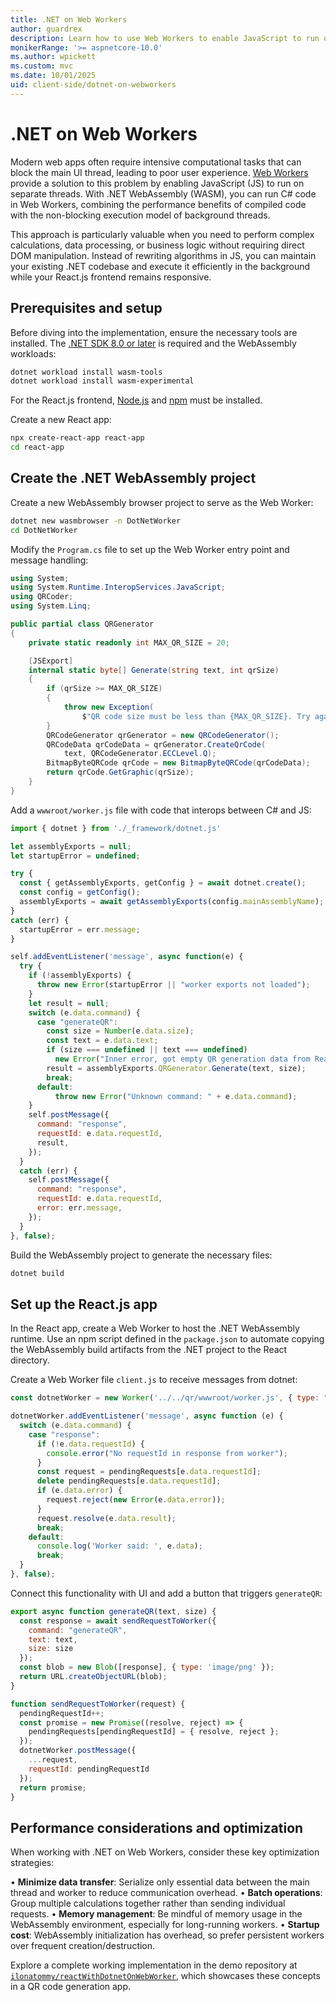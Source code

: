 ```yaml
---
title: .NET on Web Workers
author: guardrex
description: Learn how to use Web Workers to enable JavaScript to run on separate threads that don't block the main UI thread for improved app performance.
monikerRange: '>= aspnetcore-10.0'
ms.author: wpickett
ms.custom: mvc
ms.date: 10/01/2025
uid: client-side/dotnet-on-webworkers
---
```

# .NET on Web Workers

<!-- UPDATE 11.0 - Surface the INCLUDES file

[!INCLUDE[](~/includes/not-latest-version.md)]

-->

Modern web apps often require intensive computational tasks that can block the main UI thread, leading to poor user experience. [Web Workers](https://developer.mozilla.org/docs/Web/API/Web_Workers_API) provide a solution to this problem by enabling JavaScript (JS) to run on separate threads. With .NET WebAssembly (WASM), you can run C# code in Web Workers, combining the performance benefits of compiled code with the non-blocking execution model of background threads.

This approach is particularly valuable when you need to perform complex calculations, data processing, or business logic without requiring direct DOM manipulation. Instead of rewriting algorithms in JS, you can maintain your existing .NET codebase and execute it efficiently in the background while your React.js frontend remains responsive.

## Prerequisites and setup

Before diving into the implementation, ensure the necessary tools are installed. The [.NET SDK 8.0 or later](https://dotnet.microsoft.com/download) is required and the WebAssembly workloads:

```bash
dotnet workload install wasm-tools
dotnet workload install wasm-experimental
```

For the React.js frontend, [Node.js](https://nodejs.org/) and [npm](https://www.npmjs.com) must be installed.

Create a new React app:

```bash
npx create-react-app react-app
cd react-app
```

## Create the .NET WebAssembly project

Create a new WebAssembly browser project to serve as the Web Worker:

```bash
dotnet new wasmbrowser -n DotNetWorker
cd DotNetWorker
```

Modify the `Program.cs` file to set up the Web Worker entry point and message handling:

```csharp
using System;
using System.Runtime.InteropServices.JavaScript;
using QRCoder;
using System.Linq;

public partial class QRGenerator
{
    private static readonly int MAX_QR_SIZE = 20;

    [JSExport]
    internal static byte[] Generate(string text, int qrSize)
    {
        if (qrSize >= MAX_QR_SIZE)
        {
            throw new Exception(
                $"QR code size must be less than {MAX_QR_SIZE}. Try again.");
        }
        QRCodeGenerator qrGenerator = new QRCodeGenerator();
        QRCodeData qrCodeData = qrGenerator.CreateQrCode(
            text, QRCodeGenerator.ECCLevel.Q);
        BitmapByteQRCode qrCode = new BitmapByteQRCode(qrCodeData);
        return qrCode.GetGraphic(qrSize);
    }
}
```

Add a `wwwroot/worker.js` file with code that interops between C# and JS:

```javascript
import { dotnet } from './_framework/dotnet.js'

let assemblyExports = null;
let startupError = undefined;

try {
  const { getAssemblyExports, getConfig } = await dotnet.create();
  const config = getConfig();
  assemblyExports = await getAssemblyExports(config.mainAssemblyName);
}
catch (err) {
  startupError = err.message;
}

self.addEventListener('message', async function(e) {
  try {
    if (!assemblyExports) {
      throw new Error(startupError || "worker exports not loaded");
    }
    let result = null;
    switch (e.data.command) {
      case "generateQR":
        const size = Number(e.data.size);
        const text = e.data.text;
        if (size === undefined || text === undefined)
          new Error("Inner error, got empty QR generation data from React");
        result = assemblyExports.QRGenerator.Generate(text, size);
        break;
      default:
          throw new Error("Unknown command: " + e.data.command);
    }
    self.postMessage({
      command: "response",
      requestId: e.data.requestId,
      result,
    });
  }
  catch (err) {
    self.postMessage({
      command: "response",
      requestId: e.data.requestId,
      error: err.message,
    });
  }
}, false);
```

Build the WebAssembly project to generate the necessary files:

```bash
dotnet build
```

## Set up the React.js app

In the React app, create a Web Worker to host the .NET WebAssembly runtime. Use an npm script defined in the `package.json` to automate copying the WebAssembly build artifacts from the .NET project to the React directory.

Create a Web Worker file `client.js` to receive messages from dotnet:

```javascript
const dotnetWorker = new Worker('../../qr/wwwroot/worker.js', { type: "module" } );

dotnetWorker.addEventListener('message', async function (e) {
  switch (e.data.command) {
    case "response":
      if (!e.data.requestId) {
        console.error("No requestId in response from worker");
      }
      const request = pendingRequests[e.data.requestId];
      delete pendingRequests[e.data.requestId];
      if (e.data.error) {
        request.reject(new Error(e.data.error));
      }
      request.resolve(e.data.result);
      break;
    default:
      console.log('Worker said: ', e.data);
      break;
  }
}, false);
```

Connect this functionality with UI and add a button that triggers `generateQR`:

```javascript
export async function generateQR(text, size) {
  const response = await sendRequestToWorker({
    command: "generateQR",
    text: text,
    size: size
  });
  const blob = new Blob([response], { type: 'image/png' });
  return URL.createObjectURL(blob);
}

function sendRequestToWorker(request) {
  pendingRequestId++;
  const promise = new Promise((resolve, reject) => {
    pendingRequests[pendingRequestId] = { resolve, reject };
  });
  dotnetWorker.postMessage({
    ...request,
    requestId: pendingRequestId
  });
  return promise;
}
```

## Performance considerations and optimization

When working with .NET on Web Workers, consider these key optimization strategies:

• **Minimize data transfer**: Serialize only essential data between the main thread and worker to reduce communication overhead.
• **Batch operations**: Group multiple calculations together rather than sending individual requests.
• **Memory management**: Be mindful of memory usage in the WebAssembly environment, especially for long-running workers.
• **Startup cost**: WebAssembly initialization has overhead, so prefer persistent workers over frequent creation/destruction.

Explore a complete working implementation in the demo repository at [`ilonatommy/reactWithDotnetOnWebWorker`](https://github.com/ilonatommy/reactWithDotnetOnWebWorker), which showcases these concepts in a QR code generation app.
